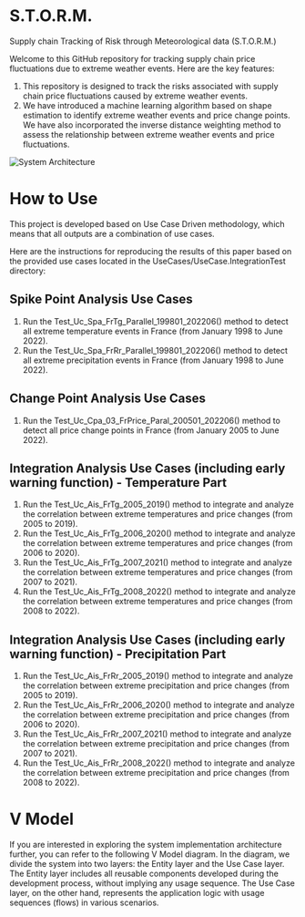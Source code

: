 # S.T.O.R.M.
Supply chain Tracking of Risk through Meteorological data (S.T.O.R.M.)

Welcome to this GitHub repository for tracking supply chain price fluctuations due to extreme weather events. Here are the key features:

1. This repository is designed to track the risks associated with supply chain price fluctuations caused by extreme weather events.
2. We have introduced a machine learning algorithm based on shape estimation to identify extreme weather events and price change points. We have also incorporated the inverse distance weighting method to assess the relationship between extreme weather events and price fluctuations.

![System Architecture](https://github.com/wisdomlin/STORM/blob/main/Figures/01_SystemArchitecture.png)

# How to Use
This project is developed based on Use Case Driven methodology, which means that all outputs are a combination of use cases.

Here are the instructions for reproducing the results of this paper based on the provided use cases located in the UseCases/UseCase.IntegrationTest directory:

## Spike Point Analysis Use Cases
1. Run the Test_Uc_Spa_FrTg_Parallel_199801_202206() method to detect all extreme temperature events in France (from January 1998 to June 2022).
2. Run the Test_Uc_Spa_FrRr_Parallel_199801_202206() method to detect all extreme precipitation events in France (from January 1998 to June 2022).

## Change Point Analysis Use Cases
1. Run the Test_Uc_Cpa_03_FrPrice_Paral_200501_202206() method to detect all price change points in France (from January 2005 to June 2022).

## Integration Analysis Use Cases (including early warning function) - Temperature Part
1. Run the Test_Uc_Ais_FrTg_2005_2019() method to integrate and analyze the correlation between extreme temperatures and price changes (from 2005 to 2019).
2. Run the Test_Uc_Ais_FrTg_2006_2020() method to integrate and analyze the correlation between extreme temperatures and price changes (from 2006 to 2020).
3. Run the Test_Uc_Ais_FrTg_2007_2021() method to integrate and analyze the correlation between extreme temperatures and price changes (from 2007 to 2021).
4. Run the Test_Uc_Ais_FrTg_2008_2022() method to integrate and analyze the correlation between extreme temperatures and price changes (from 2008 to 2022).

## Integration Analysis Use Cases (including early warning function) - Precipitation Part
1. Run the Test_Uc_Ais_FrRr_2005_2019() method to integrate and analyze the correlation between extreme precipitation and price changes (from 2005 to 2019).
2. Run the Test_Uc_Ais_FrRr_2006_2020() method to integrate and analyze the correlation between extreme precipitation and price changes (from 2006 to 2020).
3. Run the Test_Uc_Ais_FrRr_2007_2021() method to integrate and analyze the correlation between extreme precipitation and price changes (from 2007 to 2021).
4. Run the Test_Uc_Ais_FrRr_2008_2022() method to integrate and analyze the correlation between extreme precipitation and price changes (from 2008 to 2022).

# V Model
If you are interested in exploring the system implementation architecture further, you can refer to the following V Model diagram. In the diagram, we divide the system into two layers: the Entity layer and the Use Case layer. The Entity layer includes all reusable components developed during the development process, without implying any usage sequence. The Use Case layer, on the other hand, represents the application logic with usage sequences (flows) in various scenarios.
